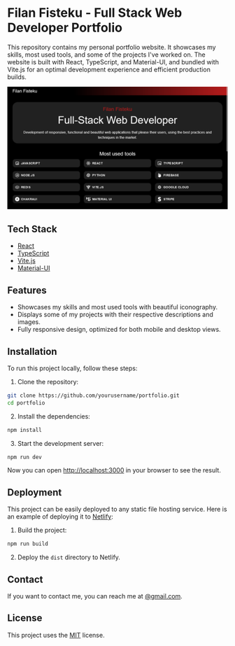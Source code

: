 # Filan Fisteku - Full Stack Web Developer Portfolio

This repository contains my personal portfolio website. It showcases my skills, most used tools, and some of the projects I've worked on. The website is built with React, TypeScript, and Material-UI, and bundled with Vite.js for an optimal development experience and efficient production builds.

![Portfolio Screenshot](./src/assets/images/portfolio-screenshot.png)

## Tech Stack

- [React](https://reactjs.org/)
- [TypeScript](https://www.typescriptlang.org/)
- [Vite.js](https://vitejs.dev/)
- [Material-UI](https://mui.com/)

## Features

- Showcases my skills and most used tools with beautiful iconography.
- Displays some of my projects with their respective descriptions and images.
- Fully responsive design, optimized for both mobile and desktop views.

## Installation

To run this project locally, follow these steps:

1. Clone the repository:

```bash
git clone https://github.com/yourusername/portfolio.git
cd portfolio
```

2. Install the dependencies:

```bash
npm install
```

3. Start the development server:

```bash
npm run dev
```

Now you can open [http://localhost:3000](http://localhost:3000) in your browser to see the result.

## Deployment

This project can be easily deployed to any static file hosting service. Here is an example of deploying it to [Netlify](https://www.netlify.com/):

1. Build the project:

```bash
npm run build
```

2. Deploy the `dist` directory to Netlify.

## Contact

If you want to contact me, you can reach me at [@gmail.com](mailto:@gmail.com).

## License

This project uses the [MIT](./LICENSE) license.
